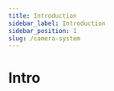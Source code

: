 ```yaml
---
title: Introduction
sidebar_label: Introduction
sidebar_position: 1
slug: /camera-system
---
```


# Intro
